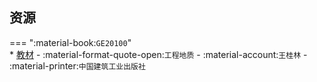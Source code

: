 ## 资源  
=== ":material-book:`GE20100`"  
    * [教材](http://api.xtaoa.com/api/lanzou.php?url=https://cqu-openlib.lanzout.com/ivqCT294piaj&type=down) - :material-format-quote-open:`工程地质` - :material-account:`王桂林` - :material-printer:`中国建筑工业出版社`  